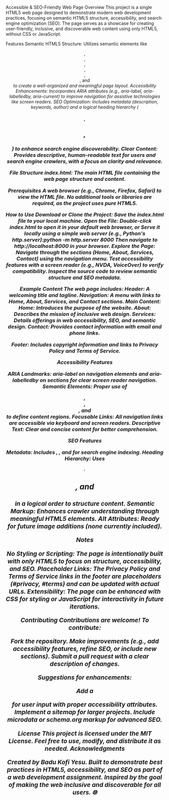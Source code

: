 Accessible & SEO-Friendly Web Page
Overview
This project is a single HTML5 web page designed to demonstrate modern web development practices, focusing on semantic HTML5 structure, accessibility, and search engine optimization (SEO). The page serves as a showcase for creating user-friendly, inclusive, and discoverable web content using only HTML5, without CSS or JavaScript.

Features
Semantic HTML5 Structure: Utilizes semantic elements like <header>, <nav>, <main>, <section>, <article>, <footer>, and <address> to create a well-organized and meaningful page layout.
Accessibility Enhancements: Incorporates ARIA attributes (e.g., aria-label, aria-labelledby, aria-current) to improve navigation for assistive technologies like screen readers.
SEO Optimization: Includes metadata (description, keywords, author) and a logical heading hierarchy (<h1>, <h2>, <h3>) to enhance search engine discoverability.
Clear Content: Provides descriptive, human-readable text for users and search engine crawlers, with a focus on clarity and relevance.

File Structure
index.html: The main HTML file containing the web page structure and content.

Prerequisites
A web browser (e.g., Chrome, Firefox, Safari) to view the HTML file.
No additional tools or libraries are required, as the project uses pure HTML5.

How to Use
Download or Clone the Project:
Save the index.html file to your local machine.
Open the File:
Double-click index.html to open it in your default web browser, or
Serve it locally using a simple web server (e.g., Python's http.server):python -m http.server 8000
Then navigate to http://localhost:8000 in your browser.
Explore the Page:
Navigate through the sections (Home, About, Services, Contact) using the navigation menu.
Test accessibility features with a screen reader (e.g., NVDA, VoiceOver) to verify compatibility.
Inspect the source code to review semantic structure and SEO metadata.



Example Content
The web page includes:
Header: A welcoming title and tagline.
Navigation: A menu with links to Home, About, Services, and Contact sections.
Main Content:
Home: Introduces the purpose of the website.
About: Describes the mission of inclusive web design.
Services: Details offerings in web accessibility, SEO, and semantic design.
Contact: Provides contact information with email and phone links.


Footer: Includes copyright information and links to Privacy Policy and Terms of Service.

Accessibility Features

ARIA Landmarks: aria-label on navigation elements and aria-labelledby on sections for clear screen reader navigation.
Semantic Elements: Proper use of <nav>, <main>, <section>, and <article> to define content regions.
Focusable Links: All navigation links are accessible via keyboard and screen readers.
Descriptive Text: Clear and concise content for better comprehension.

SEO Features

Metadata: Includes <meta name="description">, <meta name="keywords">, and <meta name="author"> for search engine indexing.
Heading Hierarchy: Uses <h1>, <h2>, and <h3> in a logical order to structure content.
Semantic Markup: Enhances crawler understanding through meaningful HTML5 elements.
Alt Attributes: Ready for future image additions (none currently included).

Notes

No Styling or Scripting: The page is intentionally built with only HTML5 to focus on structure, accessibility, and SEO.
Placeholder Links: The Privacy Policy and Terms of Service links in the footer are placeholders (#privacy, #terms) and can be updated with actual URLs.
Extensibility: The page can be enhanced with CSS for styling or JavaScript for interactivity in future iterations.

Contributing
Contributions are welcome! To contribute:

Fork the repository.
Make improvements (e.g., add accessibility features, refine SEO, or include new sections).
Submit a pull request with a clear description of changes.

Suggestions for enhancements:

Add a <form> for user input with proper accessibility attributes.
Implement a sitemap for larger projects.
Include microdata or schema.org markup for advanced SEO.

License
This project is licensed under the MIT License. Feel free to use, modify, and distribute it as needed.
Acknowledgments

Created by Badu Kofi Yesu.
Built to demonstrate best practices in HTML5, accessibility, and SEO as part of a web development assignment.
Inspired by the goal of making the web inclusive and discoverable for all users. 🌐
